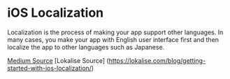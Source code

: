 # iOS Localization


Localization is the process of making your app support other languages. In many cases, you make your app with English user interface first and then localize the app to other languages such as Japanese. 



[Medium Source](https://medium.com/lean-localization/ios-localization-tutorial-938231f9f881)
[Lokalise Source] (https://lokalise.com/blog/getting-started-with-ios-localization/)
